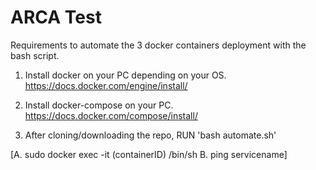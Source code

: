 # ARCA Test

Requirements to automate the 3 docker containers deployment with the bash script.

1. Install docker on your PC depending on your OS.
https://docs.docker.com/engine/install/ 


2. Install docker-compose on your PC.
https://docs.docker.com/compose/install/ 


3. After cloning/downloading the repo, RUN 'bash automate.sh'

[A. sudo docker  exec -it (containerID) /bin/sh          B. ping servicename]